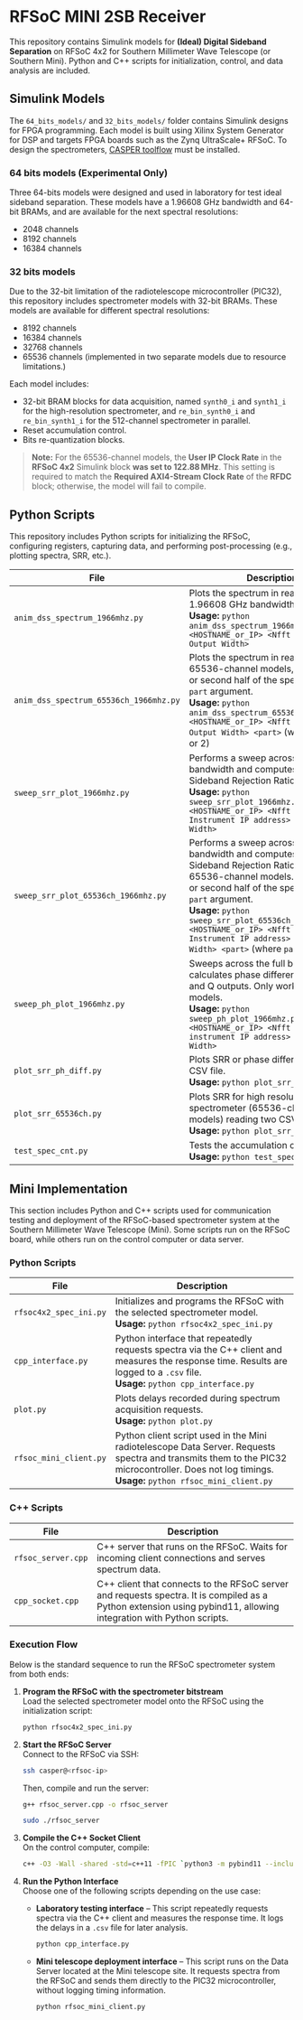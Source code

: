 # RFSoC MINI 2SB Receiver
This repository contains Simulink models for **(Ideal) Digital Sideband Separation** on RFSoC 4x2 for Southern Millimeter Wave Telescope (or Southern Mini). Python and C++ scripts for initialization, control, and data analysis are included.

## Simulink Models
The `64_bits_models/` and `32_bits_models/` folder contains Simulink designs for FPGA programming. Each model is built using Xilinx System Generator for DSP and targets FPGA boards such as the Zynq UltraScale+ RFSoC. To design the spectrometers, [CASPER toolflow](https://casper-toolflow.readthedocs.io/projects/tutorials/en/latest/tutorials/rfsoc/tut_getting_started.html) must be installed.

### 64 bits models (Experimental Only)
Three 64-bits models were designed and used in laboratory for test ideal sideband separation. These models have a 1.96608 GHz bandwidth and 64-bit BRAMs, and are available for the next spectral resolutions:
- 2048 channels
- 8192 channels
- 16384 channels

### 32 bits models
Due to the 32-bit limitation of the radiotelescope microcontroller (PIC32), this repository includes spectrometer models with 32-bit BRAMs. These models are available for different spectral resolutions:
- 8192 channels
- 16384 channels
- 32768 channels
- 65536 channels (implemented in two separate models due to resource limitations.)

Each model includes:
- 32-bit BRAM blocks for data acquisition, named `synth0_i` and `synth1_i` for the high-resolution spectrometer, and `re_bin_synth0_i` and `re_bin_synth1_i` for the 512-channel spectrometer in parallel.
- Reset accumulation control.
- Bits re-quantization blocks.

> **Note:** For the 65536-channel models, the **User IP Clock Rate** in the **RFSoC 4x2** Simulink block **was set to 122.88 MHz**. This setting is required to match the **Required AXI4-Stream Clock Rate** of the **RFDC** block; otherwise, the model will fail to compile.  

## Python Scripts

This repository includes Python scripts for initializing the RFSoC, configuring registers, capturing data, and performing post-processing (e.g., plotting spectra, SRR, etc.). 

| File | Description |
|------|-------------|
| `anim_dss_spectrum_1966mhz.py` | Plots the spectrum in real time for a 1.96608 GHz bandwidth. <br>**Usage:** `python anim_dss_spectrum_1966mhz.py <HOSTNAME_or_IP> <Nfft Size> <Data Output Width>` |
| `anim_dss_spectrum_65536ch_1966mhz.py` |Plots the spectrum in real time for 65536-channel models, selects first or second half of the spectrum via `part` argument. <br>**Usage:** `python anim_dss_spectrum_65536ch_1966mhz.py <HOSTNAME_or_IP> <Nfft Size> <Data Output Width> <part>` (where `part` = 1 or 2) |
| `sweep_srr_plot_1966mhz.py` | Performs a sweep across the full bandwidth and computes the Sideband Rejection Ratio (SRR). <br>**Usage:** `python sweep_srr_plot_1966mhz.py <HOSTNAME_or_IP> <Nfft Size> <RF Instrument IP address> <Data Output Width>` |
| `sweep_srr_plot_65536ch_1966mhz.py` | Performs a sweep across the full bandwidth and computes the Sideband Rejection Ratio (SRR) for 65536-channel models. Selects first or second half of the spectrum via `part` argument. <br>**Usage:** `python sweep_srr_plot_65536ch_1966mhz.py <HOSTNAME_or_IP> <Nfft Size> <RF Instrument IP address> <Data Output Width> <part>` (where `part` = 1 or 2) |
| `sweep_ph_plot_1966mhz.py` | Sweeps across the full bandwidth and calculates phase difference between I and Q outputs. Only works for 64-bits models. <br>**Usage:** `python sweep_ph_plot_1966mhz.py <HOSTNAME_or_IP> <Nfft Size> <RF instrument IP address> <Data Output Width>` |
| `plot_srr_ph_diff.py` | Plots SRR or phase difference from a CSV file. <br>**Usage:** `python plot_srr_ph_diff.py` |
| `plot_srr_65536ch.py` | Plots SRR for high resolution spectrometer (65536-channels models) reading two CSV files. <br>**Usage:** `python plot_srr_65536ch.py` |
| `test_spec_cnt.py` | Tests the accumulation counter. <br>**Usage:** `python test_spec_cnt.py` |

## Mini Implementation

This section includes Python and C++ scripts used for communication testing and deployment of the RFSoC-based spectrometer system at the Southern Millimeter Wave Telescope (Mini). Some scripts run on the RFSoC board, while others run on the control computer or data server.

### Python Scripts

| File | Description |
|------|-------------|
| `rfsoc4x2_spec_ini.py` | Initializes and programs the RFSoC with the selected spectrometer model. <br>**Usage:** `python rfsoc4x2_spec_ini.py` |
| `cpp_interface.py` | Python interface that repeatedly requests spectra via the C++ client and measures the response time. Results are logged to a `.csv` file. <br>**Usage:** `python cpp_interface.py` |
| `plot.py` | Plots delays recorded during spectrum acquisition requests. <br>**Usage:** `python plot.py` |
| `rfsoc_mini_client.py` | Python client script used in the Mini radiotelescope Data Server. Requests spectra and transmits them to the PIC32 microcontroller. Does not log timings. <br>**Usage:** `python rfsoc_mini_client.py` |

### C++ Scripts

| File | Description |
|------|-------------|
| `rfsoc_server.cpp` | C++ server that runs on the RFSoC. Waits for incoming client connections and serves spectrum data. |
| `cpp_socket.cpp` | C++ client that connects to the RFSoC server and requests spectra. It is compiled as a Python extension using pybind11, allowing integration with Python scripts. |

### Execution Flow

Below is the standard sequence to run the RFSoC spectrometer system from both ends:

1. **Program the RFSoC with the spectrometer bitstream**  
   Load the selected spectrometer model onto the RFSoC using the initialization script:

   ```bash
   python rfsoc4x2_spec_ini.py
   ```
2. **Start the RFSoC Server**  
   Connect to the RFSoC via SSH:
   ```bash
   ssh casper@<rfsoc-ip>
   ```
   Then, compile and run the server:
   ```bash
   g++ rfsoc_server.cpp -o rfsoc_server

   sudo ./rfsoc_server
3. **Compile the C++ Socket Client**  
   On the control computer, compile:

   ```bash
   c++ -O3 -Wall -shared -std=c++11 -fPIC `python3 -m pybind11 --includes` cpp_socket.cpp -o cpp_socket`python3-config --extension-suffix`
   ```
4. **Run the Python Interface**  
   Choose one of the following scripts depending on the use case:

   - **Laboratory testing interface** – This script repeatedly requests spectra via the C++ client and measures the response time. It logs the delays in a `.csv` file for later analysis.

     ```bash
     python cpp_interface.py
     ```

   - **Mini telescope deployment interface** – This script runs on the Data Server located at the Mini telescope site. It requests spectra from the RFSoC and sends them directly to the PIC32 microcontroller, without logging timing information.

     ```bash
     python rfsoc_mini_client.py
     ```
